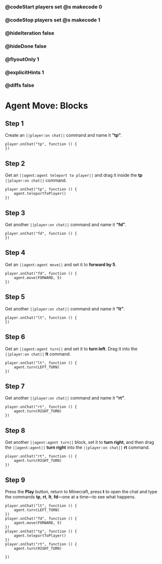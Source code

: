 ### @codeStart players set @s makecode 0
### @codeStop players set @s makecode 1

### @hideIteration false
### @hideDone false
### @flyoutOnly 1
### @explicitHints 1
### @diffs false
# Agent Move: Blocks

## Step 1
Create an ``||player:on chat||`` command and name it **“tp”**.

```blocks
player.onChat("tp", function () {
})
```

## Step 2

Get an ``||agent:agent teleport to player||`` and drag it inside the **tp**  ``||player:on chat||`` command.

```blocks
player.onChat("tp", function () {
    agent.teleportToPlayer()
})
```

## Step 3

Get another ``||player:on chat||`` command and name it **“fd”**.

```blocks
player.onChat("fd", function () {
})
```

## Step 4

Get an ``||agent:agent move||`` and set it to **forward by 5**. 

```blocks
player.onChat("fd", function () {
    agent.move(FORWARD, 5)
})
```

## Step 5

Get another ``||player:on chat||`` command and name it **“lt”**.

```blocks
player.onChat("lt", function () {
})
```

## Step 6

Get an ``||agent:agent turn||`` and set it to **turn left**. Drag it into the ``||player:on chat||`` **lt** command.

```blocks
player.onChat("lt", function () {
    agent.turn(LEFT_TURN)
})
```

## Step 7

Get another ``||player:on chat||`` command and name it **“rt”**.

```blocks
player.onChat("rt", function () {
    agent.turn(RIGHT_TURN)
})
```

## Step 8

Get another ``||agent:agent turn||`` block, set it to **turn right**, and then drag the ``||agent:agent||`` **turn right** into the ``||player:on chat||`` **rt** command.

```blocks
player.onChat("rt", function () {
    agent.turn(RIGHT_TURN)
})
```


## Step 9

Press the **Play** button, return to Minecraft, press **t** to open the chat and type the commands **tp**, **rt**, **lt**, **fd**—one at a time—to see what happens.


```blocks
player.onChat("lt", function () {
    agent.turn(LEFT_TURN)
})
player.onChat("fd", function () {
    agent.move(FORWARD, 5)
})
player.onChat("tp", function () {
    agent.teleportToPlayer()
})
player.onChat("rt", function () { 
    agent.turn(RIGHT_TURN) 

})
```

